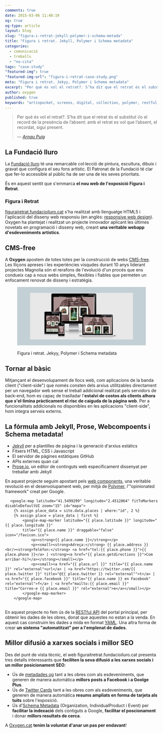 ```yaml
---
comments: true
date: 2015-03-06 11:48:19
og: true
og-type: article
layout: blog
slug: "figura-i-retrat-jekyll-polymer-i-schema-metada"
title: "Figura i retrat. Jekyll, Polymer i Schema metadata"
categories: 
  - comunicació
  - treballs
  - "no-cita"
tags: "case-study"
"featured-img": true
"featured-img-url": "figura-i-retrat-case-study.png"
meta: "Figura i retrat. Jekyy, Polymer i Schema metadata"
excerpt: "Per què és vol el retrat?. S’ha dit que el retrat és el substitut i/o el record de la presència de l’absent."
author: oxygen
published: true
keywords: "artinpocket, screens, digital, collection, polymer, restful, api, service, worker"
---
```


>Per què és vol el retrat?. S’ha dit que el retrat és el substitut i/o el record de la presència de l’absent: amb el retrat es vol que l’absent, el recordat, sigui present.<footer>&mdash; <cite><a href="{{ page.url }}" title="{{ page.title }}">Arnau Puig</a></cite></footer>

## La Fundació Iluro

La [Fundació Iluro](http://www.fundacioiluro.cat/) té una remarcable col·lecció de pintura, escultura, dibuix i gravat que configura el seu fons artístic. El Patronat de la Fundació té clar que fer-lo accessible al públic ha de ser una de les seves prioritats.

És en aquest sentit que s'emmarca **el nou web de l'exposició Figura i Retrat**.

### Figura i Retrat

[figurairetrat.fundacioiluro.cat](http://figurairetrat.fundacioiluro.cat/ "L'exposició “La figura i el retrat en els fons d'art de la Fundació Iluro” es configura com una mostra de les obres més destacades del fons.") s'ha realitzat amb llenguatge HTML5 i l'aplicació del disseny web responsiu (en anglès: [responsive web design](http://en.wikipedia.org/wiki/Responsive_web_design "Responsive web desgin - Wikipedia the free encyclopedia")). Oxygen ha plantejat i realitzat un projecte innovador aplicant les últimes novetats en programació i disseny web, creant **una veritable webapp d'esdeveniments artístics**.

## CMS-free

A **Oxygen** apostem de totes totes per la construcció de webs [CMS-free](/oxygen-un-web-cms-free). Les lliçons apreses i les experiències visqudes durant 10 anys liderant projectes Magnolia són el rerafons de l'evolució d'un procés que ens condueix cap a nous webs simples, flexibles i fiables que permeten un enfocament renovat de disseny i estratègia.

<figure class="hidden-xs hidden-sm ox_animate_when_almost_visible ox_right-to-left"><img src="/assets/img/figura-i-retrat-full-width-snapshot.png" /><figcaption><p>Figura i retrat. Jekyy, Polymer i Schema metadata</p></figcaption></figure>

## Tornar al bàsic

Mitjançant el desenvolupament de llocs web, com aplicacions de la banda client ("client-side") que només consten dels arxius utilitzables directament per un navegador web sense el treball addicional realitzat pels servidors de back-end, hom es capaç de traslladar l'**estalvi de costos als clients alhora que s'el·limina pràcticament el risc de caiguda de la pàgina web**. Per a funcionalitats addicionals no disponibles en les aplicacions "client-side", hom integra serveis externs.

## La fórmula amb Jekyll, Prose, Webcompoents i Schema metadata!

- [Jekyll](http://jekyllrb.com/ "Jekyll &bull; Simple, blog-aware, static sites") per a plantilles de pàgina i la generació d'arxius estàtics
- Fitxers HTML, CSS i Javascript
- El servidor de pàgines estàtiques GitHub
- APIs externes quan cal
- [Prose.io](http://prose.io/ "Prose &middot; A Content Editor for GitHub"), un editor de continguts web específicament dissenyat per treballar amb Jekyll

En aquest projecte seguim apostant pels [web components](http://webcomponents.org/ "WebComponents.org"), una veritable revolució en el desenvolupament web, per mitjà de [Polymer](http://www.polymer-project.org/ "Welcome - Polymer"), l'"opinionated framework" creat per Google.

<pre>
  <code>&#60;google-map latitude="41.5499299" longitude="2.4512864" fitToMarkers disableDefaultUI zoom="15" id="mapa"&#62;
    &#123;% assign place_data = site.data.places | where:"id", 2 %&#125;
    &#123;% assign place = place_data | first %&#125;
        &#60;google-map-marker latitude="&#123;&#123; place.latitude &#125;&#125;" longitude="&#123;&#123; place.longitude &#125;&#125;"
        title="&#123;&#123; place.name &#125;&#125;" draggable="false" icon="/favicon.ico"&#62;
            &#60;p&#62;&#60;strong&#62;&#123;&#123; place.name &#125;&#125;&#60;/strong&#62;&#60;/p&#62;
            &#60;p&#62;&#60;small&#62;&#60;strong&#62;Adreça:&#60;/strong&#62; &#123;&#123; place.address &#125;&#125;&#60;br/&#62;&#60;strong&#62;Telèfon:&#60;/strong&#62; &#60;a href="tel:&#123;&#123; place.phone &#125;&#125;"&#62;&#123;&#123; place.phone &#125;&#125;&#60;/a&#62; | &#60;strong&#62;&#60;a href="&#123;&#123; place.getdirections &#125;&#125;"&#62;Com arribar-hi?&#60;/a&#62;&#60;/strong&#62;&#60;/small&#62;&#60;/p&#62;
            &#60;p&#62;&#60;small&#62;&#60;a href="&#123;&#123; place.url &#125;&#125;" title="&#123;&#123; place.name &#125;&#125;" rel="external"&#62;url&#60;/a&#62; | &#60;a href="https://twitter.com/&#123;&#123; place.twitter &#125;&#125;" title="@&#123;&#123; place.twitter &#125;&#125; rel="external""&#62;t&#60;/a&#62; | &#60;a href="&#123;&#123; place.facebook &#125;&#125;" title="&#123;&#123; place.name &#125;&#125; en Facebook" rel="external"&#62;f&#60;/a&#62; | &#60;a href="mailto:&#123;&#123; place.email &#125;&#125;" title="Correo-e &#123;&#123; place.email &#125;&#125;" rel="external"&#62;e&#60;/a&#62;&#60;/small&#62;&#60;/p&#62;
        &#60;/google-map-marker&#62;
    &#60;/google-map&#62;
  </code>
</pre>

En aquest projecte no fem ús de la [RESTful API](http://en.wikipedia.org/wiki/Representational_state_transfer "Representational state transfer - Wikipedia, the free encyclopedia") del portal principal, per obtenir les dades de les obres, donat que aquestes no estan a la venda. En aquest cas construim les dades a mida en format [YAML](http://en.wikipedia.org/wiki/YAML "YAML - Wikipedia, the free encyclopedia"). Una altra forma de crear **un sistema "automatitzat" per a l'emplenat de dades**.

## Millor difusió a xarxes socials i millor SEO

Des del punt de vista tècnic, el web figuraitretrat.fundacioiluro.cat presenta tres detalls interessants que **faciliten la seva difusió a les xarxes socials i un millor posicionament SEO**:

- Ús de [metadades og](http://ogp.me/ "The Open Graph Protocol") tant a les obres com als esdeveniments, que generen de manera automàtica **millors posts a Facebook i a Goolge Plus**.
- Ús de [Twitter Cards](https://dev.twitter.com/cards/overview "Twitter Cards | Twitter Developers") tant a les obres com als esdeveniments, que generen de manera automàtica **resums ampliats en forma de tarjeta als tuits** sobre l'exposició.
- Ús d'[Schema Metadata](http://schema.org/docs/schemas.html "Schemas - schema.org") (Organization, IndividualProduct i Event) per **facilitar la indexació** dels contiguts a Google, **facilitar el poscionament** i donar **millors resultats de cerca**.

A [Oxygen.cat](http://www.oxygen.cat/) **tenim la voluntat d'anar un pas per endavant**!